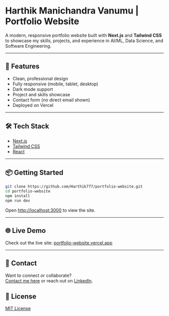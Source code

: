 # Harthik Manichandra Vanumu | Portfolio Website

A modern, responsive portfolio website built with **Next.js** and **Tailwind CSS** to showcase my skills, projects, and experience in AI/ML, Data Science, and Software Engineering.

---

## 🚀 Features

- Clean, professional design
- Fully responsive (mobile, tablet, desktop)
- Dark mode support
- Project and skills showcase
- Contact form (no direct email shown)
- Deployed on Vercel

---

## 🛠️ Tech Stack

- [Next.js](https://nextjs.org/)
- [Tailwind CSS](https://tailwindcss.com/)
- [React](https://react.dev/)

---

## 📦 Getting Started

```sh
git clone https://github.com/Harthik777/portfolio-website.git
cd portfolio-website
npm install
npm run dev
```

Open [http://localhost:3000](http://localhost:3000) to view the site.

---

## 🌐 Live Demo

Check out the live site: [portfolio-website.vercel.app](https://portfolio-website.vercel.app)

---

## 🤝 Contact

Want to connect or collaborate?  
[Contact me here](https://portfolio-website.vercel.app/contact) or reach out on [LinkedIn](https://www.linkedin.com/in/harthik-mv/).



## 📝 License

[MIT License](LICENSE)

